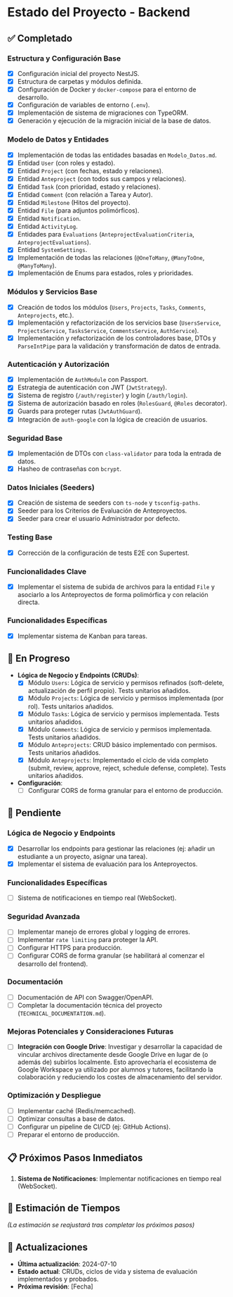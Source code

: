 # Estado del Proyecto - Backend

## ✅ Completado

### Estructura y Configuración Base
- [x] Configuración inicial del proyecto NestJS.
- [x] Estructura de carpetas y módulos definida.
- [x] Configuración de Docker y `docker-compose` para el entorno de desarrollo.
- [x] Configuración de variables de entorno (`.env`).
- [x] Implementación de sistema de migraciones con TypeORM.
- [x] Generación y ejecución de la migración inicial de la base de datos.

### Modelo de Datos y Entidades
- [x] Implementación de todas las entidades basadas en `Modelo_Datos.md`.
- [x] Entidad `User` (con roles y estado).
- [x] Entidad `Project` (con fechas, estado y relaciones).
- [x] Entidad `Anteproject` (con todos sus campos y relaciones).
- [x] Entidad `Task` (con prioridad, estado y relaciones).
- [x] Entidad `Comment` (con relación a Tarea y Autor).
- [x] Entidad `Milestone` (Hitos del proyecto).
- [x] Entidad `File` (para adjuntos polimórficos).
- [x] Entidad `Notification`.
- [x] Entidad `ActivityLog`.
- [x] Entidades para `Evaluations` (`AnteprojectEvaluationCriteria`, `AnteprojectEvaluations`).
- [x] Entidad `SystemSettings`.
- [x] Implementación de todas las relaciones (`@OneToMany`, `@ManyToOne`, `@ManyToMany`).
- [x] Implementación de Enums para estados, roles y prioridades.

### Módulos y Servicios Base
- [x] Creación de todos los módulos (`Users`, `Projects`, `Tasks`, `Comments`, `Anteprojects`, etc.).
- [x] Implementación y refactorización de los servicios base (`UsersService`, `ProjectsService`, `TasksService`, `CommentsService`, `AuthService`).
- [x] Implementación y refactorización de los controladores base, DTOs y `ParseIntPipe` para la validación y transformación de datos de entrada.

### Autenticación y Autorización
- [x] Implementación de `AuthModule` con Passport.
- [x] Estrategia de autenticación con JWT (`JwtStrategy`).
- [x] Sistema de registro (`/auth/register`) y login (`/auth/login`).
- [x] Sistema de autorización basado en roles (`RolesGuard`, `@Roles` decorator).
- [x] Guards para proteger rutas (`JwtAuthGuard`).
- [x] Integración de `auth-google` con la lógica de creación de usuarios.

### Seguridad Base
- [x] Implementación de DTOs con `class-validator` para toda la entrada de datos.
- [x] Hasheo de contraseñas con `bcrypt`.

### Datos Iniciales (Seeders)
- [x] Creación de sistema de seeders con `ts-node` y `tsconfig-paths`.
- [x] Seeder para los Criterios de Evaluación de Anteproyectos.
- [x] Seeder para crear el usuario Administrador por defecto.

### Testing Base
- [x] Corrección de la configuración de tests E2E con Supertest.

### Funcionalidades Clave
- [x] Implementar el sistema de subida de archivos para la entidad `File` y asociarlo a los Anteproyectos de forma polimórfica y con relación directa.

### Funcionalidades Específicas
- [x] Implementar sistema de Kanban para tareas.

## 🚧 En Progreso

- **Lógica de Negocio y Endpoints (CRUDs)**:
  - [x] Módulo `Users`: Lógica de servicio y permisos refinados (soft-delete, actualización de perfil propio). Tests unitarios añadidos.
  - [x] Módulo `Projects`: Lógica de servicio y permisos implementada (por rol). Tests unitarios añadidos.
  - [x] Módulo `Tasks`: Lógica de servicio y permisos implementada. Tests unitarios añadidos.
  - [x] Módulo `Comments`: Lógica de servicio y permisos implementada. Tests unitarios añadidos.
  - [x] Módulo `Anteprojects`: CRUD básico implementado con permisos. Tests unitarios añadidos.
  - [x] Módulo `Anteprojects`: Implementado el ciclo de vida completo (submit, review, approve, reject, schedule defense, complete). Tests unitarios añadidos.
- **Configuración**:
  - [ ] Configurar CORS de forma granular para el entorno de producción.

## 📝 Pendiente

### Lógica de Negocio y Endpoints
- [x] Desarrollar los endpoints para gestionar las relaciones (ej: añadir un estudiante a un proyecto, asignar una tarea).
- [x] Implementar el sistema de evaluación para los Anteproyectos.

### Funcionalidades Específicas
- [ ] Sistema de notificaciones en tiempo real (WebSocket).

### Seguridad Avanzada
- [ ] Implementar manejo de errores global y logging de errores.
- [ ] Implementar `rate limiting` para proteger la API.
- [ ] Configurar HTTPS para producción.
- [ ] Configurar CORS de forma granular (se habilitará al comenzar el desarrollo del frontend).

### Documentación
- [ ] Documentación de API con Swagger/OpenAPI.
- [ ] Completar la documentación técnica del proyecto (`TECHNICAL_DOCUMENTATION.md`).

### Mejoras Potenciales y Consideraciones Futuras
- [ ] **Integración con Google Drive**: Investigar y desarrollar la capacidad de vincular archivos directamente desde Google Drive en lugar de (o además de) subirlos localmente. Esto aprovecharía el ecosistema de Google Workspace ya utilizado por alumnos y tutores, facilitando la colaboración y reduciendo los costes de almacenamiento del servidor.

### Optimización y Despliegue
- [ ] Implementar caché (Redis/memcached).
- [ ] Optimizar consultas a base de datos.
- [ ] Configurar un pipeline de CI/CD (ej: GitHub Actions).
- [ ] Preparar el entorno de producción.

## 📋 Próximos Pasos Inmediatos

1.  **Sistema de Notificaciones**: Implementar notificaciones en tiempo real (WebSocket).

## 📅 Estimación de Tiempos
*(La estimación se reajustará tras completar los próximos pasos)*

## 🔄 Actualizaciones

- **Última actualización**: 2024-07-10
- **Estado actual**: CRUDs, ciclos de vida y sistema de evaluación implementados y probados.
- **Próxima revisión**: [Fecha] 